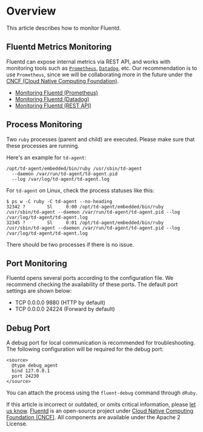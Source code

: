 # Overview

This article describes how to monitor Fluentd.

## Fluentd Metrics Monitoring

Fluentd can expose internal metrics via REST API, and works with monitoring tools such as [`Prometheus`](https://prometheus.io/), [`Datadog`](https://www.datadoghq.com/), etc. Our recommendation is to use `Prometheus`, since we will be collaborating more in the future under the [CNCF \(Cloud Native Computing Foundation\)](https://www.cncf.io/).

* [Monitoring Fluentd \(Prometheus\)](monitoring-prometheus.md)
* [Monitoring Fluentd \(Datadog\)](https://docs.datadoghq.com/integrations/fluentd/)
* [Monitoring Fluentd \(REST API\)](monitoring-rest-api.md)

## Process Monitoring

Two `ruby` processes \(parent and child\) are executed. Please make sure that these processes are running.

Here's an example for `td-agent`:

```text
/opt/td-agent/embedded/bin/ruby /usr/sbin/td-agent
  --daemon /var/run/td-agent/td-agent.pid
  --log /var/log/td-agent/td-agent.log
```

For `td-agent` on Linux, check the process statuses like this:

```text
$ ps w -C ruby -C td-agent --no-heading
32342 ?        Sl     0:00 /opt/td-agent/embedded/bin/ruby /usr/sbin/td-agent --daemon /var/run/td-agent/td-agent.pid --log /var/log/td-agent/td-agent.log
32345 ?        Sl     0:01 /opt/td-agent/embedded/bin/ruby /usr/sbin/td-agent --daemon /var/run/td-agent/td-agent.pid --log /var/log/td-agent/td-agent.log
```

There should be two processes if there is no issue.

## Port Monitoring

Fluentd opens several ports according to the configuration file. We recommend checking the availability of these ports. The default port settings are shown below:

* TCP 0.0.0.0 9880 \(HTTP by default\)
* TCP 0.0.0.0 24224 \(Forward by default\)

## Debug Port

A debug port for local communication is recommended for troubleshooting. The following configuration will be required for the debug port:

```text
<source>
  @type debug_agent
  bind 127.0.0.1
  port 24230
</source>
```

You can attach the process using the `fluent-debug` command through `dRuby`.

If this article is incorrect or outdated, or omits critical information, please [let us know](https://github.com/fluent/fluentd-docs-gitbook/issues?state=open). [Fluentd](http://www.fluentd.org/) is an open-source project under [Cloud Native Computing Foundation \(CNCF\)](https://cncf.io/). All components are available under the Apache 2 License.

